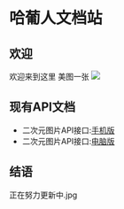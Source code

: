 # 哈葡人文档站
## 欢迎
欢迎来到这里
美图一张
![](https://api.hapuren.cn/api/?id=2)
## 现有API文档
* 二次元图片API接口:[手机版](./docs/api_1.md)
* 二次元图片API接口:[电脑版](./docs/api_2.md)
## 结语
正在努力更新中.jpg

